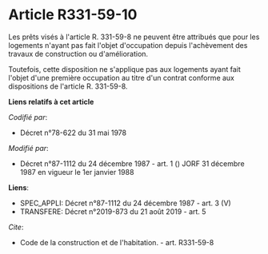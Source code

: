 # Article R331-59-10

Les prêts visés à l'article R. 331-59-8 ne peuvent être attribués que pour les logements n'ayant pas fait l'objet
d'occupation depuis l'achèvement des travaux de construction ou d'amélioration. 

Toutefois, cette disposition ne s'applique pas aux logements ayant fait l'objet d'une première occupation au titre d'un
contrat conforme aux dispositions de l'article R. 331-59-8.

**Liens relatifs à cet article**

_Codifié par_:

  - Décret n°78-622 du 31 mai 1978

_Modifié par_:

  - Décret n°87-1112 du 24 décembre 1987 - art. 1 () JORF 31 décembre 1987 en vigueur le 1er janvier 1988

**Liens**:

  - SPEC_APPLI: Décret n°87-1112 du 24 décembre 1987 - art. 3 (V)
  - TRANSFERE: Décret n°2019-873 du 21 août 2019 - art. 5

_Cite_:

  - Code de la construction et de l'habitation. - art. R331-59-8

